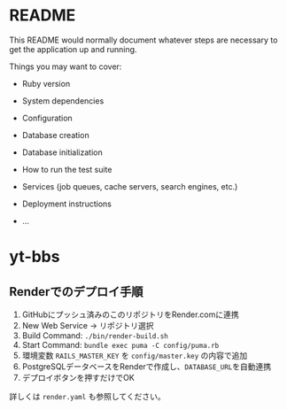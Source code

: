 # README

This README would normally document whatever steps are necessary to get the
application up and running.

Things you may want to cover:

* Ruby version

* System dependencies

* Configuration

* Database creation

* Database initialization

* How to run the test suite

* Services (job queues, cache servers, search engines, etc.)

* Deployment instructions

* ...
# yt-bbs

## Renderでのデプロイ手順

1. GitHubにプッシュ済みのこのリポジトリをRender.comに連携
2. New Web Service → リポジトリ選択
3. Build Command: `./bin/render-build.sh`
4. Start Command: `bundle exec puma -C config/puma.rb`
5. 環境変数 `RAILS_MASTER_KEY` を `config/master.key` の内容で追加
6. PostgreSQLデータベースをRenderで作成し、`DATABASE_URL`を自動連携
7. デプロイボタンを押すだけでOK

詳しくは `render.yaml` も参照してください。
